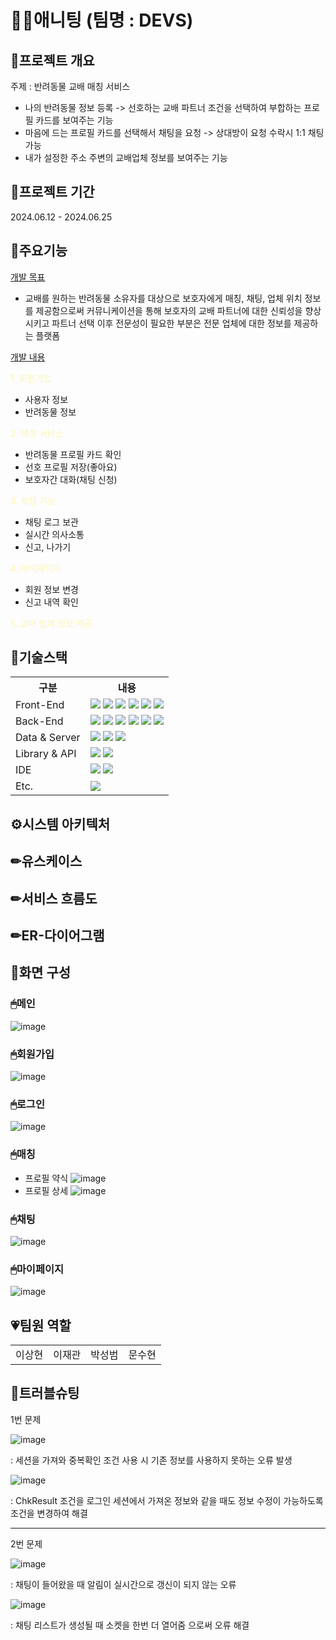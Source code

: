 <style>
  img{
    pointer-events: none; 
  }
</style>

# 🐶🐱애니팅 (팀명 : DEVS)

## 👀프로젝트 개요 
주제 : 반려동물 교배 매칭 서비스
- 나의 반려동물 정보 등록 -> 선호하는 교배 파트너 조건을 선택하여 부합하는 프로필 카드를 보여주는 기능
- 마음에 드는 프로필 카드를 선택해서 채팅을 요청 -> 상대방이 요청 수락시 1:1 채팅 가능
- 내가 설정한 주소 주변의 교배업체 정보를 보여주는 기능

## 📅프로젝트 기간
2024.06.12 - 2024.06.25

## 🦴주요기능
<ins>개발 목표</ins>
  - 교배를 원하는 반려동물 소유자를 대상으로 보호자에게 매칭, 채팅, 업체 위치 정보를 제공함으로써 커뮤니케이션을 통해 보호자의 교배 파트너에 대한 신뢰성을 향상 시키고 파트너 선택 이후 전문성이 필요한 부분은 전문 업체에 대한 정보를 제공하는 플랫폼

<ins>개발 내용</ins>

<span style="color:#fff5b1"> 1. 회원가입 </span>
  - 사용자 정보
  - 반려동물 정보

<span style="color:#fff5b1"> 2. 매칭 서비스 </span>
  - 반려동물 프로필 카드 확인
  - 선호 프로필 저장(좋아요)
  - 보호자간 대화(채팅 신청)
    
<span style="color:#fff5b1"> 3. 채팅 기능 </span>
  - 채팅 로그 보관
  - 실시간 의사소통
  - 신고, 나가기

<span style="color:#fff5b1"> 4. 마이페이지 </span>
  - 회원 정보 변경
  - 신고 내역 확인
<style>
  mark {
    background-color: blue; /* 원하는 배경색으로 변경 */
    color: black; /* 텍스트 색상도 변경할 수 있음 */
  }
</style>

<span style="color:#fff5b1"> 5. 교배 업체 정보 제공</span>    


## 🔨기술스택
<table>
  <tr>
    <th>구분</th>
    <th>내용</th>
  </tr>
  <tr>
    <td>Front-End</td>
    <td>
      <img src="https://img.shields.io/badge/javascript-F7DF1E?style=for-the-badge&logo=javascript&logoColor=black">
      <img src="https://img.shields.io/badge/HTML-E34F26?style=for-the-badge&logo=html5&logoColor=white">
      <img src="https://img.shields.io/badge/CSS-1572B6?style=for-the-badge&logo=css3&logoColor=white">
      <img src="https://img.shields.io/badge/VSCode-007ACC?style=for-the-badge&logo=VisualStudioCode&logoColor=white"/>   
      <img src="https://img.shields.io/badge/Java-007396?style=for-the-badge&logo=java&logoColor=white"/> 
      <img src="https://img.shields.io/badge/JSP-EE4353?style=for-the-badge&logo=JSP&logoColor=white"/> 
    </td>
  </tr>
  <tr>
    <td>Back-End</td>
    <td>
      <img src="https://img.shields.io/badge/Spring-6DB33F?style=for-the-badge&logo=Spring&logoColor=white"/>
      <img src="https://img.shields.io/badge/MyBatis-FF4000?style=for-the-badge&logo=MyBatis&logoColor=white"/>
      <img src="https://img.shields.io/badge/apachetomcat-F8DC75?style=for-the-badge&logo=apachetomcat&logoColor=black">
      <img src="https://img.shields.io/badge/javascript-F7DF1E?style=for-the-badge&logo=javascript&logoColor=black">
      <img src="https://img.shields.io/badge/Java-007396?style=for-the-badge&logo=java&logoColor=white"/>
      <img src="https://img.shields.io/badge/JSP-EE4353?style=for-the-badge&logo=JSP&logoColor=white"/>      
    </td>
  </tr>
  <tr>
    <td>Data & Server</td>
    <td>
      <img src="https://img.shields.io/badge/MySQL-4479A1?style=for-the-badge&logo=MySQL&logoColor=white"/> 
      <img src="https://img.shields.io/badge/Apache Tomcat 9.0-D22128?style=for-the-badge&logo=Apache Tomcat&logoColor=white"/>
      <img src="https://img.shields.io/badge/MyBatis-FF4000?style=for-the-badge&logo=MyBatis&logoColor=white"/>
    </td>
  </tr>
  <tr>
    <td>Library & API</td>
    <td>
        <img src="https://img.shields.io/badge/Kakao Map Api-007CE2?style=for-the-badge&logo=KaKao Map Api&logoColor=white">
        <img src="https://img.shields.io/badge/Socket.io-010101?style=for-the-badge&logo=Socket.io&logoColor=white"> 
    </td>
  <tr>
    <td>IDE</td>
    <td>
      <img src="https://img.shields.io/badge/Eclipse-2C2255?style=for-the-badge&logo=Eclipse&logoColor=white"/>
      <img src="https://img.shields.io/badge/VSCode-007ACC?style=for-the-badge&logo=VisualStudioCode&logoColor=white"/> 
    </td>
  </tr>
  <tr>
    <td>Etc.</td>
    <td>
      <img src="https://img.shields.io/badge/GitHub-181717?style=for-the-badge&logo=GitHub&logoColor=white"/>
    </td>
  </tr>
</table>


## ⚙시스템 아키텍처



## ✏유스케이스

## ✏서비스 흐름도

## ✏ER-다이어그램

## 🎈화면 구성
### 🖱메인
![image](https://github.com/2024-SMHRD-SW-DataDesign-1/AnimalLove/assets/109319988/00147afd-afb3-43d4-95a9-b9959f470bb3)
### 🖱회원가입
![image](https://github.com/2024-SMHRD-SW-DataDesign-1/AnimalLove/assets/109319988/df14218d-317e-4caf-801b-d7c74e9f25e5)
### 🖱로그인
![image](https://github.com/2024-SMHRD-SW-DataDesign-1/AnimalLove/assets/109319988/55652598-71a8-4344-b508-5a77a7763896)
### 🖱매칭
- 프로필 약식
![image](https://github.com/2024-SMHRD-SW-DataDesign-1/AnimalLove/assets/109319988/b31b998e-8990-49b0-af68-2da929be5b49)
- 프로필 상세
![image](https://github.com/2024-SMHRD-SW-DataDesign-1/AnimalLove/assets/109319988/392f26a7-642e-44e4-a089-6a9ebb734302)
### 🖱채팅
![image](https://github.com/2024-SMHRD-SW-DataDesign-1/AnimalLove/assets/109319988/f7c6851b-7f72-421a-9020-5610bff1de32)
### 🖱마이페이지
![image](https://github.com/2024-SMHRD-SW-DataDesign-1/AnimalLove/assets/109319988/a3d3ef9c-602a-4126-8db8-cc25906e9c5b)



## 💗팀원 역할
<table>
  <tr>
    <td>이상현</td>
    <td>이재관</td>
    <td>박성범</td>
    <td>문수현</td>
  </tr>
</table>

## 🚨트러블슈팅
<p>1번 문제 </p>

![image](https://github.com/2024-SMHRD-SW-DataDesign-1/AnimalLove/assets/109319988/62660a90-45c0-4322-8b9a-03aafc44d6d0)
<p>: 세션을 가져와 중복확인 조건 사용 시 기존 정보를 사용하지 못하는 오류 발생</p>

![image](https://github.com/2024-SMHRD-SW-DataDesign-1/AnimalLove/assets/109319988/79236ae0-9dcf-45ef-bff2-23ea250ce6b4)
<p>: ChkResult 조건을 로그인 세션에서 가져온 정보와 같을 때도 정보 수정이 가능하도록 조건을 변경하여 해결</p>

***

<p>2번 문제</p>

![image](https://github.com/2024-SMHRD-SW-DataDesign-1/AnimalLove/assets/109319988/f604566c-6d24-471b-9b2a-68b8132421ce)
<p>: 채팅이 들어왔을 때 알림이 실시간으로 갱신이 되지 않는 오류 </p>

![image](https://github.com/2024-SMHRD-SW-DataDesign-1/AnimalLove/assets/109319988/7e4713c1-33a8-41fb-97ab-3f8a19d33445)
<p>: 채팅 리스트가 생성될 때 소켓을 한번 더 열어줌 으로써 오류 해결</p>


